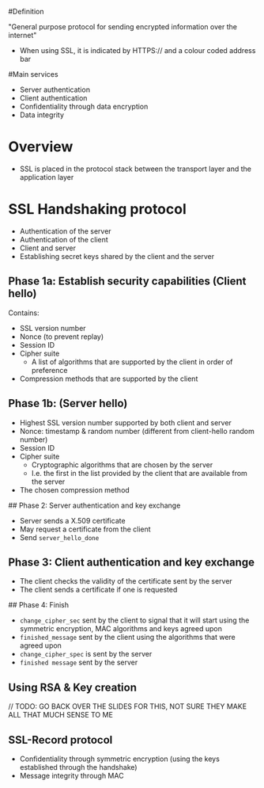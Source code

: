 #Definition

"General purpose protocol for sending encrypted information over the internet"

* When using SSL, it is indicated by HTTPS:// and a colour coded address bar

#Main services

* Server authentication
* Client authentication
* Confidentiality through data encryption
* Data integrity

# Overview

* SSL is placed in the protocol stack between the transport layer and the application layer

# SSL Handshaking protocol

* Authentication of the server
* Authentication of the client
* Client and server 
* Establishing secret keys shared by the client and the server

## Phase 1a: Establish security capabilities (Client hello)
Contains:

* SSL version number
* Nonce (to prevent replay)
* Session ID
* Cipher suite
	* A list of algorithms that are supported by the client in order of preference
* Compression methods that are supported by the client

## Phase 1b: (Server hello)

* Highest SSL version number supported by both client and server
* Nonce: timestamp & random number (different from client-hello random number)
* Session ID
* Cipher suite
	* Cryptographic algorithms that are chosen by the server
	* I.e. the first in the list provided by the client that are available from the server
* The chosen compression method

## Phase 2: Server authentication and key exchange

* Server sends a X.509 certificate
* May request a certificate from the client
* Send `server_hello_done`

## Phase 3: Client authentication and key exchange

* The client checks the validity of the certificate sent by the server
* The client sends a certificate if one is requested

## Phase 4: Finish 

* `change_cipher_sec` sent by the client to signal that it will start using the symmetric encryption, MAC algorithms and keys agreed upon
* `finished_message` sent by the client using the algorithms that were agreed upon
* `change_cipher_spec` is sent by the server
* `finished message` sent by the server

## Using RSA & Key creation

// TODO: GO BACK OVER THE SLIDES FOR THIS, NOT SURE THEY MAKE ALL THAT MUCH SENSE TO ME

## SSL-Record protocol

* Confidentiality through symmetric encryption (using the keys established through the handshake)
* Message integrity through MAC

